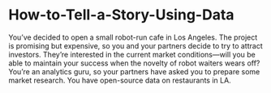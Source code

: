 # How-to-Tell-a-Story-Using-Data

You’ve decided to open a small robot-run cafe in Los Angeles. The project is promising but expensive, so you and your partners decide to try to attract investors. They’re interested in the current market conditions—will you be able to maintain your success when the novelty of robot waiters wears off? You’re an analytics guru, so your partners have asked you to prepare some market research. You have open-source data on restaurants in LA.
